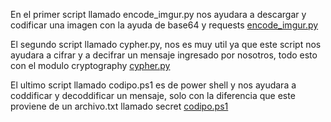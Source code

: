 En el primer script llamado encode_imgur.py nos ayudara a descargar y codificar una imagen con la ayuda de base64 y requests
[encode_imgur.py]()

El segundo script llamado cypher.py, nos es muy util ya que este script nos ayudara a cifrar y a decifrar un mensaje ingresado por nosotros, todo esto con el modulo cryptography
[cypher.py]()

El ultimo script llamado codipo.ps1 es de power shell y nos ayudara a coddificar y decoddificar un mensaje, solo con la diferencia que este proviene de un archivo.txt llamado 
secret
[codipo.ps1]()
